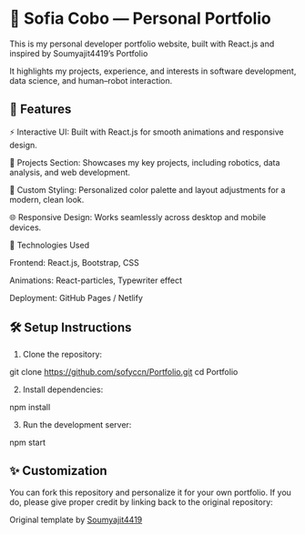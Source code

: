 # 🌟 Sofia Cobo — Personal Portfolio

This is my personal developer portfolio website, built with React.js and inspired by Soumyajit4419’s Portfolio

It highlights my projects, experience, and interests in software development, data science, and human–robot interaction.

## 🚀 Features

⚡ Interactive UI: Built with React.js for smooth animations and responsive design.

💼 Projects Section: Showcases my key projects, including robotics, data analysis, and web development.

🎨 Custom Styling: Personalized color palette and layout adjustments for a modern, clean look.

🌐 Responsive Design: Works seamlessly across desktop and mobile devices.

🧠 Technologies Used

Frontend: React.js, Bootstrap, CSS

Animations: React-particles, Typewriter effect

Deployment: GitHub Pages / Netlify

## 🛠️ Setup Instructions

1. Clone the repository:

git clone https://github.com/sofyccn/Portfolio.git
cd Portfolio

2. Install dependencies:

npm install

3. Run the development server:

npm start

## ✨ Customization

You can fork this repository and personalize it for your own portfolio.
If you do, please give proper credit by linking back to the original repository:

Original template by [Soumyajit4419](https://github.com/soumyajit4419/Portfolio)
